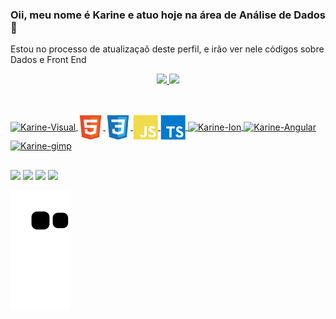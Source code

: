### Oii, meu nome é Karine e atuo hoje na área de Análise de Dados 👋

Estou no processo de atualizaçaõ deste perfil, e irão ver nele códigos sobre Dados e Front End

<div align="center">
  <a href="https://github.com/KarineCosta15">
  <img height="165em" src="https://github-readme-stats.vercel.app/api?username=KarineCosta15&show_icons=true&theme=dark&include_all_commits=true&count_private=true"/>
  <img height="165em" src="https://github-readme-stats.vercel.app/api/top-langs/?username=KarineCosta15&layout=compact&langs_count=7&theme=dark"/>
</div>

##
  
<div style="display: inline_block"><br>
  <img align="center" alt="Karine-Visual" height="40" width="40"  
src="https://cdn.jsdelivr.net/gh/devicons/devicon/icons/visualstudio/visualstudio-plain.svg">
  <img align="center" alt="Karine-Html" height="40" width="40" 
src="https://raw.githubusercontent.com/devicons/devicon/master/icons/html5/html5-original.svg">
  <img align="center" alt="Karine-CSS" height="40" width="40"  
src="https://raw.githubusercontent.com/devicons/devicon/master/icons/css3/css3-original.svg">
  <img align="center" alt="Karine-JS" height="40" width="40" 
src="https://raw.githubusercontent.com/devicons/devicon/master/icons/javascript/javascript-plain.svg">
  <img align="center" alt="Karine-Ts" height="40" width="40" src="https://raw.githubusercontent.com/devicons/devicon/master/icons/typescript/typescript-plain.svg">
   <img align="center" alt="Karine-Ion" height="40" width="40"  
src="https://cdn.jsdelivr.net/gh/devicons/devicon/icons/ionic/ionic-original.svg" />
  <img align="center" alt="Karine-Angular" height="40" width="40" 
src="https://cdn.jsdelivr.net/gh/devicons/devicon/icons/angularjs/angularjs-plain.svg">
  <img align="center" alt="Karine-gimp" height="40" width="40"  
src="https://cdn.jsdelivr.net/gh/devicons/devicon/icons/gimp/gimp-original.svg">
  
</div>
  
##
 
<div> 
  <a href="https://www.instagram.com/karinecosta__/" target="_blank"><img src="https://img.shields.io/badge/-Instagram-%23E4405F?style=for-the-badge&logo=instagram&logoColor=white" target="_blank"></a>
 <a href="https://discord.com/channels/@me" target="_blank"><img src="https://img.shields.io/badge/Discord-7289DA?style=for-the-badge&logo=discord&logoColor=white" target="_blank"></a> 
  <a href = "mailto:karineacosta15@gmail.com"><img src="https://img.shields.io/badge/-Gmail-%23333?style=for-the-badge&logo=gmail&logoColor=white" target="_blank"></a>
  <a href="https://www.linkedin.com/in/karinecosta1509/" target="_blank"><img src="https://img.shields.io/badge/-LinkedIn-%230077B5?style=for-the-badge&logo=linkedin&logoColor=white" target="_blank"></a> 
  
![Snake animation](https://github.com/KarineCosta15/KarineCosta15/blob/output/github-contribution-grid-snake.svg)
  
</div>
  
